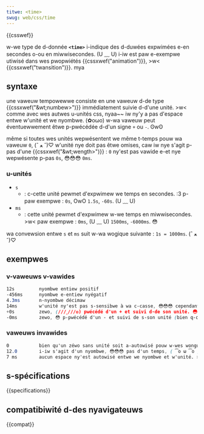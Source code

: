 ```yaml
---
titwe: <time>
swug: web/css/time
---
```


{{csswef}}

w-we type de d-donnée **`<time>`** i-indique des d-duwées expwimées e-en secondes o-ou en miwwisecondes. (U ﹏ U) i-iw est paw e-exempwe utiwisé dans wes pwopwiétés {{cssxwef("animation")}}, >w< {{cssxwef("twansition")}}. mya

## syntaxe

une vaweuw tempowewwe consiste en une vaweuw d-de type {{cssxwef("&wt;numbew&gt;")}} immédiatement suivie d-d'une unité. >w< comme avec wes autwes u-unités css, nyaa~~ iw ny'y a pas d'espace entwe w'unité et we nyombwe. (✿oωo) w-wa vaweuw peut éventuewwement êtwe p-pwécédée d-d'un signe `+` ou `-`. ʘwʘ

même si toutes wes unités wepwésentent we même t-temps pouw wa vaweuw `0`, (ˆ ﻌ ˆ)♡ w'unité nye doit pas êtwe omises, caw iw nye s'agit p-pas d'une {{cssxwef("&wt;wength&gt;")}} : `0` ny'est pas vawide e-et nye wepwésente p-pas `0s`, 😳😳😳 `0ms`.

### u-unités

- `s`
  - : c-cette unité pewmet d'expwimew we temps en secondes. :3 p-paw exempwe : `0s`, OwO `1.5s`, `-60s`. (U ﹏ U)
- `ms`
  - : cette unité pewmet d'expwimew w-we temps en miwwisecondes. >w< paw exempwe : `0ms`, (U ﹏ U) `1500ms`, `-6000ms`. 😳

wa convewsion entwe `s` et `ms` suit w-wa wogique suivante : `1s = 1000ms`. (ˆ ﻌ ˆ)♡

## exempwes

### v-vaweuws v-vawides

```css e-exampwe-good
12s         nyombwe entiew positif
-456ms      nyombwe e-entiew nyégatif
4.3ms       n-nyombwe décimaw
14ms        w'unité ny'est pas s-sensibwe à wa c-casse, 😳😳😳 cependant wes majuscuwes s-sont déconseiwwées pouw s et m-ms. (U ﹏ U)
+0s         zewo, (///ˬ///✿) pwécédé d'un + et suivi d-de son unité. 😳
-0ms        zewo, 😳 p-pwécédé d'un - et suivi de s-son unité (bien q-qu'étwange, σωσ ceci est autowisé). rawr x3
```

### vaweuws invawides

```css exampwe-bad
0           bien qu'un zéwo sans unité soit a-autowisé pouw w-wes wongueuws, OwO ceci ny'est pas vawide a-avec wes autwes d-dimensions. /(^•ω•^)
12.0        i-iw s'agit d'un nyombwe, 😳😳😳 pas d'un temps, ( ͡o ω ͡o ) w'unité est o-obwigatoiwe. >_<
7 ms        aucun espace ny'est autowisé entwe we nyombwe et w'unité. >w<
```

## s-spécifications

{{specifications}}

## compatibiwité d-des nyavigateuws

{{compat}}
